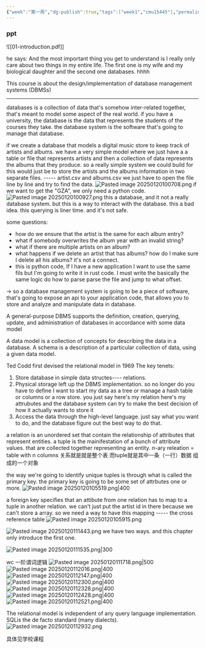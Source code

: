 ```yaml
---
{"week":"第一周","dg-publish":true,"tags":["week1","cmu15445"],"permalink":"/DataBase Systems/CMU 15-445：Database Systems/Lecture 01 Course Intro & Relational Model/","dgPassFrontmatter":true,"noteIcon":"","created":"2025-01-20T09:31:02.481+08:00","updated":"2025-04-19T09:54:22.199+08:00"}
---
```



### ppt
![[01-introduction.pdf]]

he says:
And the most important thing you get to understand is I really only care about two things in my entire life. The first one is my wife and my biological daughter and the second one databases.
hhhh

This course is about the design/implementation of database management systems (DBMSs)

---

databases is a collection of data that's somehow inter-related together, that's meant to model some aspect of the real world.
if you have a university,
the database is the data that represents the students of the courses they take.
the database system is the software that's going to manage that database.

if we create a database that models a digital music store to keep track of artists and albums. we have a very simple model where we just have a a table or file that represents artists and then a collection of data represents the albums that they produce.
so a really simple system we could build for this would just be to store the artists and the albums information in two separate files.  -----   artist.csv  and  albums.csv
we just have to open the file line by line and try to find the data.
![Pasted image 20250120100708.png](/img/user/accessory/Pasted%20image%2020250120100708.png)
if we want to get the "GZA", we only need a python code.
![Pasted image 20250120100927.png](/img/user/accessory/Pasted%20image%2020250120100927.png)
this a database, and it not a really database system. but this is a way to interact with the database.
this a bad idea.
this querying is liner time.
and it's not safe.

some questions:
- how do we ensure that the artist is the same for each album entry?
- what if somebody overwrites the album year with an invalid string?
- what if there are multiple artists on an album?
- what happens if we delete an artist that has albums?  how do I make sure I delete all his albums? it's not a connect.
- this is python code, If I have a new application I want to use the same fils but I'm going to write it in rust code. I must write the basically the same logic do how to parse parse the file and jump to what offset.

-> so a database management system is going to be a piece of software, that's going to expose an api to your application code, that allows you to store and analyze and manipulate data in database.

A general-purpose DBMS supports the definition, creation, querying, update, and administration of databases in accordance with some data model

A data model is a collection of concepts for describing the data in a database. 
A schema is a description of a particular collection of data, using a given data model.

Ted Codd first devised the relational model in 1969
The key tenets:
1. Store database in simple data structes---- relations.
2. Physical storage left up the DBMS implementation.
	so no longer do you have to define I want to start my data as a tree or manage a hash table or columns or a row store. you just say here's my relation here's my attrubutes and the database system can try to make the best decision of how it actually wants to store it 
3. Access the data through the high-level language. just say what you want to do, and the database figure out the best way to do that.

a relation is an unordered set that contain the relationship of attributes that represent entities.
a tuple is the mainifestation of a bunch of attribute values. that are collected together representing an entity.
n-ary releation = table with n columns
关系就是就是整个表 
而tuple就是其中一条（一行）数据  组成的一个对象

the way we're going to identify unique tuples is through what is called the primary key.
the primary key is going to be some set of attrbutes one or more.
![Pasted image 20250120105519.png|400](/img/user/accessory/Pasted%20image%2020250120105519.png)

a foreign key specifies that an attibute from one relation has to map to a tuple in another relation.
we can't just put the artist id in there because we can't store a array.
so we need a way to have this mapping -----  the cross reference table
![Pasted image 20250120105915.png](/img/user/accessory/Pasted%20image%2020250120105915.png)

![Pasted image 20250120111443.png](/img/user/accessory/Pasted%20image%2020250120111443.png)
we have two ways.
and this chapter only introduce the first one.

![Pasted image 20250120111535.png|300](/img/user/accessory/Pasted%20image%2020250120111535.png)

wc 一阶谓词逻辑
![Pasted image 20250120111718.png|500](/img/user/accessory/Pasted%20image%2020250120111718.png)
![Pasted image 20250120112016.png|400](/img/user/accessory/Pasted%20image%2020250120112016.png)
![Pasted image 20250120112147.png|400](/img/user/accessory/Pasted%20image%2020250120112147.png)
![Pasted image 20250120112300.png|400](/img/user/accessory/Pasted%20image%2020250120112300.png)
![Pasted image 20250120112328.png|400](/img/user/accessory/Pasted%20image%2020250120112328.png)
![Pasted image 20250120112428.png|400](/img/user/accessory/Pasted%20image%2020250120112428.png)
![Pasted image 20250120112521.png|400](/img/user/accessory/Pasted%20image%2020250120112521.png)


The relational model is independent of any query language implementation.
SQLis the de facto standard (many dialects).
![Pasted image 20250120112932.png](/img/user/accessory/Pasted%20image%2020250120112932.png)

具体见学校课程